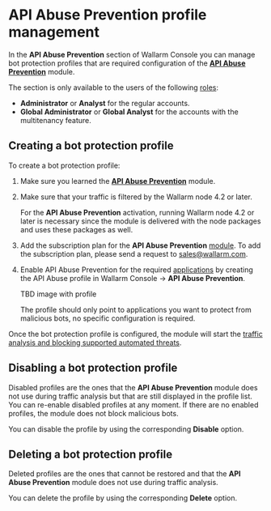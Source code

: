 # API Abuse Prevention profile management

In the **API Abuse Prevention** section of Wallarm Console you can manage bot protection profiles that are required configuration of the [**API Abuse Prevention**](../about-wallarm-waf/api-abuse-prevention.md) module.

The section is only available to the users of the following [roles](../user-guides/settings/users.md#user-roles):

* **Administrator** or **Analyst** for the regular accounts.
* **Global Administrator** or **Global Analyst** for the accounts with the multitenancy feature.

## Creating a bot protection profile

To create a bot protection profile:

1. Make sure you learned the [**API Abuse Prevention**](../about-wallarm-waf/api-abuse-prevention.md) module.
1. Make sure that your traffic is filtered by the Wallarm node 4.2 or later.

    For the **API Abuse Prevention** activation, running Wallarm node 4.2 or later is necessary since the module is delivered with the node packages and uses these packages as well.
1. Add the subscription plan for the **API Abuse Prevention** [module](../about-wallarm-waf/subscription-plans.md#modules). To add the subscription plan, please send a request to [sales@wallarm.com](mailto:sales@wallarm.com).
1. Enable API Abuse Prevention for the required [applications](settings/applications.md) by creating the API Abuse profile in Wallarm Console → **API Abuse Prevention**.

    TBD image with profile

    The profile should only point to applications you want to protect from malicious bots, no specific configuration is required.

Once the bot protection profile is configured, the module will start the [traffic analysis and blocking supported automated threats](../about-wallarm-waf/api-abuse-prevention.md#how-api-abuse-prevention-works).

## Disabling a bot protection profile

Disabled profiles are the ones that the **API Abuse Prevention** module does not use during traffic analysis but that are still displayed in the profile list. You can re-enable disabled profiles at any moment. If there are no enabled profiles, the module does not block malicious bots.

You can disable the profile by using the corresponding **Disable** option.

## Deleting a bot protection profile

Deleted profiles are the ones that cannot be restored and that the **API Abuse Prevention** module does not use during traffic analysis.

You can delete the profile by using the corresponding **Delete** option.
